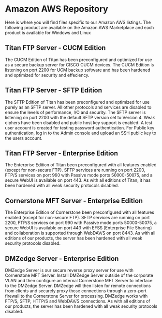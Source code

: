 # Amazon AWS Repository

Here is where you will find files specific to our Amazon AWS listings. The following product are available on the 
Amazon AWS Marketplace and each product is available for Windows and Linux

## Titan FTP Server - CUCM Edition

The CUCM Edition of Titan has been preconfigured and optimized for use as a secure backup server for CISCO CUCM devices. The CUCM
Edition is listening on port 2200 for UCM backup software and has been hardened and optimized for security and effeciency.

## Titan FTP Server - SFTP Edition

The SFTP Edition of Titan has been preconfigured and optimized for use purely as an SFTP server. All other protocols and services are 
disabled to ensure the levels of performance, I/O and security. The SFTP server is listening on port 2200 with the default SFTP
version set to Version 4. Weak ciphers have been disabled and public host key support is enabled. A test user account is created
for testing password authentication. For Public key authentication, log in to the Admin console and upload an SSH public key to the
users account.

## Titan FTP Server - Enterprise Edition

The Enterprise Edition of Titan been preconfigured with all features enabled (except for non-secure FTP). SFTP services are running
on port 2200, FTP/S services on port 990 with Passive mode ports 50000-50075, and a secure WebUI is available on port 443. As with
all editions of Titan, it has been hardened with all weak security protocols disabled.

## Cornerstone MFT Server - Enterprise Edition

The Enterprise Edition of Cornerstone been preconfigured with all features enabled (except for non-secure FTP). SFTP services are running
on port 2200, FTP/S services on port 990 with Passive mode ports 50000-50075, a secure WebUI is available on port 443 with EFSS (Enterprise File Sharing)
and collaboration is supported through WebDAV/S on port 8443. As with all editions of our products, the server has been
hardened with all weak security protocols disabled.

## DMZedge Server - Enterprise Edition
DMZedge Server is our secure reverse proxy server for use with Cornerstone MFT Server. Install DMZedge Server outside of the corporate
VLAN and then configure an internal Cornerstone MFT Server to interface to the DMZedge Server. DMZedge will then listen
for remote connections from clients and securely proxy those connections through a zero-port firewall to the Cornerstone
Server for processing. DMZedge works with FTP/S, SFTP, HTTP/S and WebDAV/S connections.  As with all editions of our 
products, the server has been hardened with all weak security protocols disabled.
